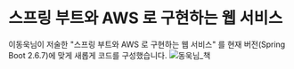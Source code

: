 # 스프링 부트와 AWS 로 구현하는 웹 서비스
이동욱님이 저술한 "스프링 부트와 AWS 로 구현하는 웹 서비스" 를 현재 버전(Spring Boot 2.6.7)에 맞게 새롭게 코드를 구성했습니다.
![동욱님_책](https://image.yes24.com/goods/83849117/XL)